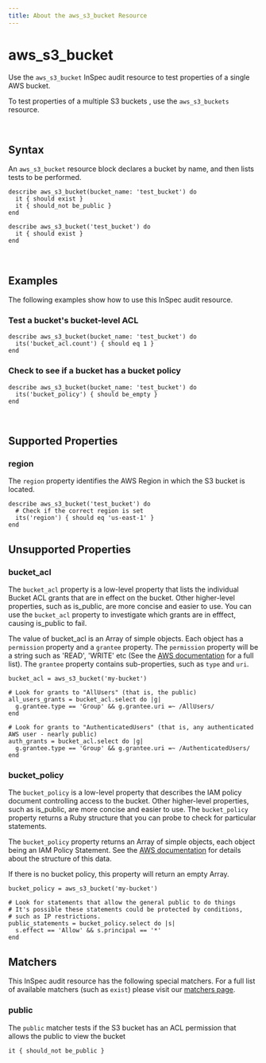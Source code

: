 ```yaml
---
title: About the aws_s3_bucket Resource
---
```


# aws_s3_bucket

Use the `aws_s3_bucket` InSpec audit resource to test properties of a single AWS bucket.

To test properties of a multiple S3 buckets , use the `aws_s3_buckets` resource.

<br>

## Syntax

An `aws_s3_bucket` resource block declares a bucket by name, and then lists tests to be performed.

    describe aws_s3_bucket(bucket_name: 'test_bucket') do
      it { should exist }
      it { should_not be_public }
    end

    describe aws_s3_bucket('test_bucket') do
      it { should exist }
    end

<br>

## Examples

The following examples show how to use this InSpec audit resource.

### Test a bucket's bucket-level ACL

    describe aws_s3_bucket(bucket_name: 'test_bucket') do
      its('bucket_acl.count') { should eq 1 }
    end

### Check to see if a bucket has a bucket policy

    describe aws_s3_bucket(bucket_name: 'test_bucket') do
      its('bucket_policy') { should be_empty }
    end

<br>

## Supported Properties

### region

The `region` property identifies the AWS Region in which the S3 bucket is located.

    describe aws_s3_bucket('test_bucket') do
      # Check if the correct region is set
      its('region') { should eq 'us-east-1' }
    end

## Unsupported Properties

### bucket_acl

The `bucket_acl` property is a low-level property that lists the individual Bucket ACL grants that are in effect on the bucket.  Other higher-level properties, such as is\_public, are more concise and easier to use.  You can use the `bucket_acl` property to investigate which grants are in efffect, causing is\_public to fail.

The value of bucket_acl is an Array of simple objects.  Each object has a `permission` property and a `grantee` property.  The `permission` property will be a string such as 'READ', 'WRITE' etc (See the [AWS documentation](https://docs.aws.amazon.com/sdkforruby/api/Aws/S3/Client.html#get_bucket_acl-instance_method) for a full list).  The `grantee` property contains sub-properties, such as `type` and `uri`.

    
    bucket_acl = aws_s3_bucket('my-bucket')

    # Look for grants to "AllUsers" (that is, the public)
    all_users_grants = bucket_acl.select do |g|
      g.grantee.type == 'Group' && g.grantee.uri =~ /AllUsers/
    end

    # Look for grants to "AuthenticatedUsers" (that is, any authenticated AWS user - nearly public)
    auth_grants = bucket_acl.select do |g|
      g.grantee.type == 'Group' && g.grantee.uri =~ /AuthenticatedUsers/
    end

### bucket_policy

The `bucket_policy` is a low-level property that describes the IAM policy document controlling access to the bucket.  Other higher-level properties, such as is\_public, are more concise and easier to use.  The `bucket_policy` property returns a Ruby structure that you can probe to check for particular statements.

The `bucket_policy` property returns an Array of simple objects, each object being an IAM Policy Statement. See the [AWS documentation](https://docs.aws.amazon.com/AmazonS3/latest/dev/example-bucket-policies.html#example-bucket-policies-use-case-2) for details about the structure of this data.

If there is no bucket policy, this property will return an empty Array.

    bucket_policy = aws_s3_bucket('my-bucket')

    # Look for statements that allow the general public to do things
    # It's possible these statements could be protected by conditions, 
    # such as IP restrictions.
    public_statements = bucket_policy.select do |s|
      s.effect == 'Allow' && s.principal == '*'
    end

## Matchers

This InSpec audit resource has the following special matchers. For a full list of available matchers (such as `exist`) please visit our [matchers page](https://www.inspec.io/docs/reference/matchers/).

### public

The `public` matcher tests if the S3 bucket has an ACL permission that allows the public to view the bucket

    it { should_not be_public }
